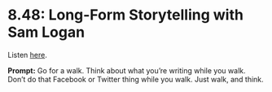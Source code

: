 # 8.48: Long-Form Storytelling with Sam Logan 

Listen [here](http://www.writingexcuses.com/2013/12/01/writing-excuses-8-48-long-form-storytelling-with-sam-logan/). 

**Prompt:** Go for a walk. Think about what you’re writing while you walk. Don’t do that Facebook or Twitter thing while you walk. Just walk, and think.